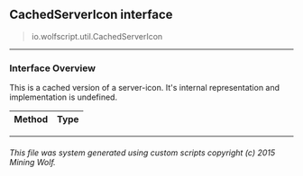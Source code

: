 ## CachedServerIcon __interface__

>io.wolfscript.util.CachedServerIcon

---

### Interface Overview

This is a cached version of a server-icon. It's internal representation and implementation is undefined.

Method | Type   
--- | :--- 



---



###### This file was system generated using custom scripts copyright (c) 2015 Mining Wolf.
	

